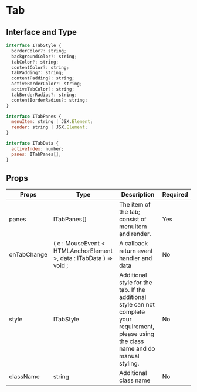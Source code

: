 # Tab

## Interface and Type

```javascript
interface ITabStyle {
  borderColor?: string;
  backgroundColor?: string;
  tabColor?: string;
  contentColor?: string;
  tabPadding?: string;
  contentPadding?: string;
  activeBorderColor?: string;
  activeTabColor?: string;
  tabBorderRadius?: string;
  contentBorderRadius?: string;
}

interface ITabPanes {
  menuItem: string | JSX.Element;
  render: string | JSX.Element;
}

interface ITabData {
  activeIndex: number;
  panes: ITabPanes[];
}
```

## Props

| Props       | Type                                                                | Description                                                                                                                                 | Required |
| ----------- | ------------------------------------------------------------------- | ------------------------------------------------------------------------------------------------------------------------------------------- | -------- |
| panes       | ITabPanes[]                                                         | The item of the tab; consist of menuItem and render.                                                                                        | Yes      |
| onTabChange | ( e : MouseEvent < HTMLAnchorElement >, data : ITabData ) => void ; | A callback return event handler and data                                                                                                    | No       |
| style       | ITabStyle                                                           | Additional style for the tab. If the additional style can not complete your requirement, please using the class name and do manual styling. | No       |
| className   | string                                                              | Additional class name                                                                                                                       | No       |
